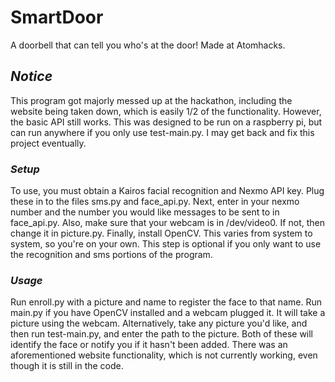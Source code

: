 # SmartDoor
A doorbell that can tell you who's at the door!
Made at Atomhacks.

## _Notice_

This program got majorly messed up at the hackathon, including the website being taken down,
which is easily 1/2 of the functionality.
However, the basic API still works. This was designed to be run on a raspberry pi, but can run
anywhere if you only use test-main.py.
I may get back and fix this project eventually.

### _Setup_

To use, you must obtain a Kairos facial recognition and Nexmo API key. Plug these in to 
the files sms.py and face_api.py.
Next, enter in your nexmo number and the number you would like messages to be sent to in face_api.py.
Also, make sure that your webcam is in /dev/video0. If not, then change it in picture.py.
Finally, install OpenCV. This varies from system to system, so you're on your own.
This step is optional if you only want to use the recognition and sms portions of the program.

### _Usage_

Run enroll.py with a picture and name to register the face to that name.
Run main.py if you have OpenCV installed and a webcam plugged it. It will take a picture using the webcam.
Alternatively, take any picture you'd like, and then run test-main.py, and enter the path to the picture.
Both of these will identify the face or notify you if it hasn't been added.
There was an aforementioned website functionality, which is not currently working, even though it is
still in the code.
